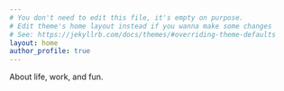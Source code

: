 ```yaml
---
# You don't need to edit this file, it's empty on purpose.
# Edit theme's home layout instead if you wanna make some changes
# See: https://jekyllrb.com/docs/themes/#overriding-theme-defaults
layout: home
author_profile: true
---
```

About life, work, and fun.

<blockquote class="imgur-embed-pub" lang="en" data-id="a/kbaVs9T" data-context="false" ><a href="//imgur.com/a/kbaVs9T"></a></blockquote><script async src="//s.imgur.com/min/embed.js" charset="utf-8"></script>
